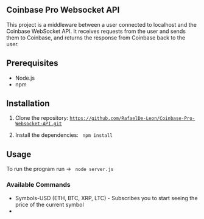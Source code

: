 ## Coinbase Pro Websocket API

This project is a middleware between a user connected to localhost and the Coinbase WebSocket API. It receives requests from the user and sends them to Coinbase, and returns the response from Coinbase back to the user.

## Prerequisites

- Node.js
- npm

## Installation

1. Clone the repository:
   <code>https://github.com/RafaelDe-Leon/Coinbase-Pro-Websocket-API.git</code>

2. Install the dependencies: <code> npm install </code>

## Usage

To run the program run -> <code> node server.js </code>

### Available Commands

- Symbols-USD (ETH, BTC, XRP, LTC) - Subscribes you to start seeing the price of the current symbol
-

